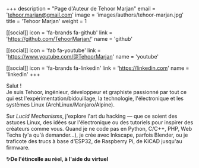 +++
description = "Page d'Auteur de Tehoor Marjan"
email = 'tehoor.marjan@gmail.com'
image = 'images/authors/tehoor-marjan.jpg'
title = 'Tehoor Marjan'
weight = 1

[[social]]
  icon = 'fa-brands fa-github'
  link = 'https://github.com/TehoorMarjan/'
  name = 'github'

[[social]]
  icon = 'fab fa-youtube'
  link = 'https://www.youtube.com/@TehoorMarjan'
  name = 'youtube'

[[social]]
  icon = 'fa-brands fa-linkedin'
  link = 'https://linkedin.com'
  name = 'linkedin'
+++

Salut !  
Je suis Tehoor, ingénieur, développeur et graphiste passionné par tout ce qui
est l'expérimentation/bidouillage, la technologie, l'électronique et les
systèmes Linux (ArchLinux/Manjaro/Alpine).

Sur _Lucid Mechanisms_, j'explore l'art du hacking — que ce soient des astuces
Linux, des idées sur l'électronique ou des tutoriels pour inspirer des créateurs
comme vous. Quand je ne code pas en Python, C/C++, PHP, Web Techs (y'a qu'à
demander...), je crée avec Inkscape, parfois Blender, ou je traficote des trucs
à base d'ESP32, de Raspberry Pi, de KiCAD jusqu'au firmware.

**✨De l'étincelle au réel, à l'aide du virtuel**
